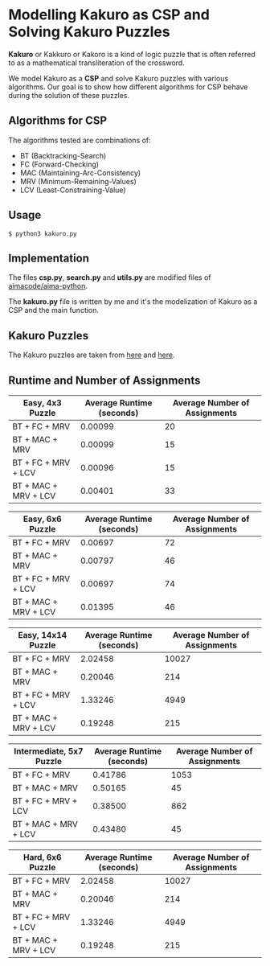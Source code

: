#  Modelling Kakuro as CSP and Solving Kakuro Puzzles
**Kakuro** or Kakkuro or Kakoro is a kind of logic puzzle that is often referred to as a mathematical transliteration of the crossword.

We model Kakuro as a **CSP** and solve Kakuro puzzles with various algorithms. Our goal is to show how different algorithms for CSP behave during the solution of these puzzles.

## Algorithms for CSP
The algorithms tested are combinations of:
- BT (Backtracking-Search)
- FC (Forward-Checking)
- MAC (Maintaining-Arc-Consistency)
- MRV (Minimum-Remaining-Values)
- LCV (Least-Constraining-Value)

## Usage
`$ python3 kakuro.py`

## Implementation
The files **csp.py**, **search.py** and **utils.py** are modified files of [aimacode/aima-python](https://github.com/aimacode/aima-python).

The **kakuro.py** file is written by me and it's the modelization of Kakuro as a CSP and the main function. 

## Kakuro Puzzles
The Kakuro puzzles are taken from [here](https://www.kakuroconquest.com/) and [here](https://www.menneske.no/kakuro/eng/).

## Runtime and Number of Assignments
| Easy, 4x3 Puzzle     | Average Runtime (seconds) | Average Number of Assignments |
| -------------------- | ------------------------- | ----------------------------- |
| BT + FC + MRV        | 0.00099                   | 20                            |
| BT + MAC + MRV       | 0.00099                   | 15                            |
| BT + FC + MRV + LCV  | 0.00096                   | 15                            |
| BT + MAC + MRV + LCV | 0.00401                   | 33                            |

| Easy, 6x6 Puzzle     | Average Runtime (seconds) | Average Number of Assignments |
| -------------------- | ------------------------- | ----------------------------- |
| BT + FC + MRV        | 0.00697                   | 72                            |
| BT + MAC + MRV       | 0.00797                   | 46                            |
| BT + FC + MRV + LCV  | 0.00697                   | 74                            |
| BT + MAC + MRV + LCV | 0.01395                   | 46                            |

| Easy, 14x14 Puzzle   | Average Runtime (seconds) | Average Number of Assignments |
| -------------------- | ------------------------- | ----------------------------- |
| BT + FC + MRV        | 2.02458                   | 10027                         |
| BT + MAC + MRV       | 0.20046                   | 214                           |
| BT + FC + MRV + LCV  | 1.33246                   | 4949                          |
| BT + MAC + MRV + LCV | 0.19248                   | 215                           |

| Intermediate, 5x7 Puzzle | Average Runtime (seconds) | Average Number of Assignments |
| ------------------------ | ------------------------- | ----------------------------- |
| BT + FC + MRV            | 0.41786                   | 1053                          |
| BT + MAC + MRV           | 0.50165                   | 45                            |
| BT + FC + MRV + LCV      | 0.38500                   | 862                           |
| BT + MAC + MRV + LCV     | 0.43480                   | 45                            |

| Hard, 6x6 Puzzle     | Average Runtime (seconds) | Average Number of Assignments |
| -------------------- | ------------------------- | ----------------------------- |
| BT + FC + MRV        | 2.02458                   | 10027                         |
| BT + MAC + MRV       | 0.20046                   | 214                           |
| BT + FC + MRV + LCV  | 1.33246                   | 4949                          |
| BT + MAC + MRV + LCV | 0.19248                   | 215                           |
